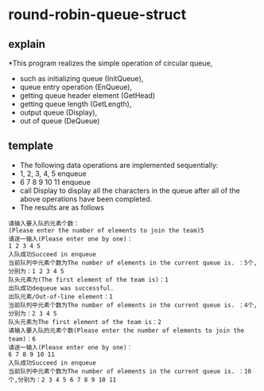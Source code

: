 # round-robin-queue-struct
## explain
*This program realizes the simple operation of circular queue, 
* such as initializing queue (InitQueue), 
* queue entry operation (EnQueue), 
* getting queue header element (GetHead) 
* getting queue length (GetLength), 
* output queue (Display), 
* out of queue (DeQueue)

## template
* The following data operations are implemented sequentially: 
* 1, 2, 3, 4, 5 enqueue 
* 6 7 8 9 10 11 enqueue 
* call Display to display all the characters in the queue after all of the above operations have been completed.
* The results are as follows
```
请输入要入队的元素个数：
(Please enter the number of elements to join the team)5
请逐一输入(Please enter one by one)：
1 2 3 4 5
入队成功Succeed in enqueue
当前队列中元素个数为The number of elements in the current queue is. ：5个,分别为：1 2 3 4 5
队头元素为(The first element of the team is)：1
出队成功dequeue was successful.
出队元素/Out-of-line element：1
当前队列中元素个数为The number of elements in the current queue is. ：4个,分别为：2 3 4 5
队头元素为The first element of the team is：2
请输入要入队的元素个数(Please enter the number of elements to join the team)：6
请逐一输入(Please enter one by one)：
6 7 8 9 10 11
入队成功Succeed in enqueue
当前队列中元素个数为The number of elements in the current queue is. ：10个,分别为：2 3 4 5 6 7 8 9 10 11
```
